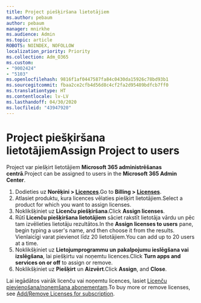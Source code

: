 ```yaml
---
title: Project piešķiršana lietotājiem
ms.author: pebaum
author: pebaum
manager: mnirkhe
ms.audience: Admin
ms.topic: article
ROBOTS: NOINDEX, NOFOLLOW
localization_priority: Priority
ms.collection: Adm_O365
ms.custom:
- "9002424"
- "5103"
ms.openlocfilehash: 9816f1af0447587fa84c0430da15926c78bd93b1
ms.sourcegitcommit: fbaa2ce2cfb4d56d8c4cf2fa2d95489bdfcb7ff0
ms.translationtype: HT
ms.contentlocale: lv-LV
ms.lasthandoff: 04/30/2020
ms.locfileid: "43947920"
---
```

# <a name="assign-project-to-users"></a><span data-ttu-id="b9034-102">Project piešķiršana lietotājiem</span><span class="sxs-lookup"><span data-stu-id="b9034-102">Assign Project to users</span></span>

<span data-ttu-id="b9034-103">Project var piešķirt lietotājiem **Microsoft 365 administrēšanas centrā**.</span><span class="sxs-lookup"><span data-stu-id="b9034-103">Project can be assigned to users in the **Microsoft 365 Admin Center**.</span></span>

1. <span data-ttu-id="b9034-104">Dodieties uz **Norēķini > [Licences](https://go.microsoft.com/fwlink/p/?linkid=842264)**.</span><span class="sxs-lookup"><span data-stu-id="b9034-104">Go to **Billing > [Licenses](https://go.microsoft.com/fwlink/p/?linkid=842264)**.</span></span>
2. <span data-ttu-id="b9034-105">Atlasiet produktu, kura licences vēlaties piešķirt lietotājiem.</span><span class="sxs-lookup"><span data-stu-id="b9034-105">Select a product for which you want to assign licenses.</span></span>
3. <span data-ttu-id="b9034-106">Noklikšķiniet uz **Licenču piešķiršana**.</span><span class="sxs-lookup"><span data-stu-id="b9034-106">Click **Assign licenses**.</span></span>
4. <span data-ttu-id="b9034-107">Rūtī **Licenču piešķiršana lietotājiem** sāciet rakstīt lietotāja vārdu un pēc tam izvēlieties lietotāju rezultātos.</span><span class="sxs-lookup"><span data-stu-id="b9034-107">In the **Assign licenses to users** pane, begin typing a user's name, and then choose it from the results.</span></span> <span data-ttu-id="b9034-108">Vienlaicīgi varat pievienot līdz 20 lietotājiem.</span><span class="sxs-lookup"><span data-stu-id="b9034-108">You can add up to 20 users at a time.</span></span>
5. <span data-ttu-id="b9034-109">Noklikšķiniet uz **Lietojumprogrammu un pakalpojumu ieslēgšana vai izslēgšana**, lai piešķirtu vai noņemtu licences.</span><span class="sxs-lookup"><span data-stu-id="b9034-109">Click **Turn apps and services on or off** to assign or remove.</span></span>
6. <span data-ttu-id="b9034-110">Noklikšķiniet uz **Piešķirt** un **Aizvērt**.</span><span class="sxs-lookup"><span data-stu-id="b9034-110">Click **Assign**, and **Close**.</span></span>

<span data-ttu-id="b9034-111">Lai iegādātos vairāk licenču vai noņemtu licences, lasiet [Licenču pievienošana/noņemšana abonementam](https://docs.microsoft.com/microsoft-365/commerce/licenses/buy-licenses?view=o365-worldwide#add-or-remove-licenses-for-your-business-subscription).</span><span class="sxs-lookup"><span data-stu-id="b9034-111">To buy more or remove licenses, see [Add/Remove Licenses for subscription](https://docs.microsoft.com/microsoft-365/commerce/licenses/buy-licenses?view=o365-worldwide#add-or-remove-licenses-for-your-business-subscription).</span></span>
